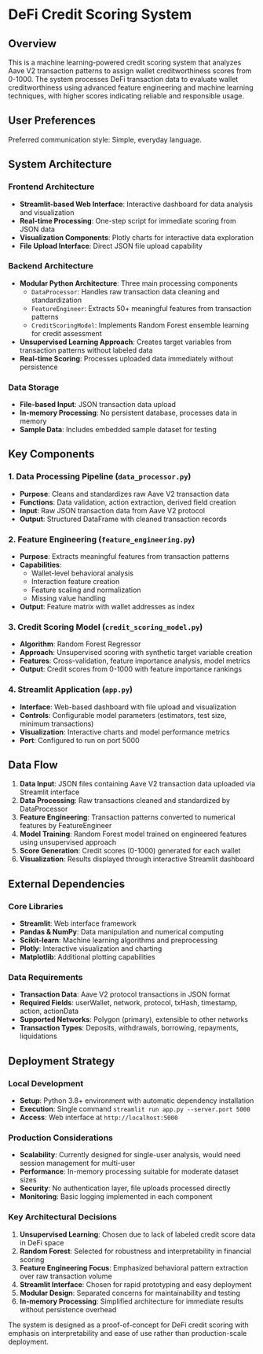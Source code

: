 # DeFi Credit Scoring System

## Overview

This is a machine learning-powered credit scoring system that analyzes Aave V2 transaction patterns to assign wallet creditworthiness scores from 0-1000. The system processes DeFi transaction data to evaluate wallet creditworthiness using advanced feature engineering and machine learning techniques, with higher scores indicating reliable and responsible usage.

## User Preferences

Preferred communication style: Simple, everyday language.

## System Architecture

### Frontend Architecture
- **Streamlit-based Web Interface**: Interactive dashboard for data analysis and visualization
- **Real-time Processing**: One-step script for immediate scoring from JSON data
- **Visualization Components**: Plotly charts for interactive data exploration
- **File Upload Interface**: Direct JSON file upload capability

### Backend Architecture
- **Modular Python Architecture**: Three main processing components
  - `DataProcessor`: Handles raw transaction data cleaning and standardization
  - `FeatureEngineer`: Extracts 50+ meaningful features from transaction patterns
  - `CreditScoringModel`: Implements Random Forest ensemble learning for credit assessment
- **Unsupervised Learning Approach**: Creates target variables from transaction patterns without labeled data
- **Real-time Scoring**: Processes uploaded data immediately without persistence

### Data Storage
- **File-based Input**: JSON transaction data upload
- **In-memory Processing**: No persistent database, processes data in memory
- **Sample Data**: Includes embedded sample dataset for testing

## Key Components

### 1. Data Processing Pipeline (`data_processor.py`)
- **Purpose**: Cleans and standardizes raw Aave V2 transaction data
- **Functions**: Data validation, action extraction, derived field creation
- **Input**: Raw JSON transaction data from Aave V2 protocol
- **Output**: Structured DataFrame with cleaned transaction records

### 2. Feature Engineering (`feature_engineering.py`)
- **Purpose**: Extracts meaningful features from transaction patterns
- **Capabilities**: 
  - Wallet-level behavioral analysis
  - Interaction feature creation
  - Feature scaling and normalization
  - Missing value handling
- **Output**: Feature matrix with wallet addresses as index

### 3. Credit Scoring Model (`credit_scoring_model.py`)
- **Algorithm**: Random Forest Regressor
- **Approach**: Unsupervised scoring with synthetic target variable creation
- **Features**: Cross-validation, feature importance analysis, model metrics
- **Output**: Credit scores from 0-1000 with feature importance rankings

### 4. Streamlit Application (`app.py`)
- **Interface**: Web-based dashboard with file upload and visualization
- **Controls**: Configurable model parameters (estimators, test size, minimum transactions)
- **Visualization**: Interactive charts and model performance metrics
- **Port**: Configured to run on port 5000

## Data Flow

1. **Data Input**: JSON files containing Aave V2 transaction data uploaded via Streamlit interface
2. **Data Processing**: Raw transactions cleaned and standardized by DataProcessor
3. **Feature Engineering**: Transaction patterns converted to numerical features by FeatureEngineer
4. **Model Training**: Random Forest model trained on engineered features using unsupervised approach
5. **Score Generation**: Credit scores (0-1000) generated for each wallet
6. **Visualization**: Results displayed through interactive Streamlit dashboard

## External Dependencies

### Core Libraries
- **Streamlit**: Web interface framework
- **Pandas & NumPy**: Data manipulation and numerical computing
- **Scikit-learn**: Machine learning algorithms and preprocessing
- **Plotly**: Interactive visualization and charting
- **Matplotlib**: Additional plotting capabilities

### Data Requirements
- **Transaction Data**: Aave V2 protocol transactions in JSON format
- **Required Fields**: userWallet, network, protocol, txHash, timestamp, action, actionData
- **Supported Networks**: Polygon (primary), extensible to other networks
- **Transaction Types**: Deposits, withdrawals, borrowing, repayments, liquidations

## Deployment Strategy

### Local Development
- **Setup**: Python 3.8+ environment with automatic dependency installation
- **Execution**: Single command `streamlit run app.py --server.port 5000`
- **Access**: Web interface at `http://localhost:5000`

### Production Considerations
- **Scalability**: Currently designed for single-user analysis, would need session management for multi-user
- **Performance**: In-memory processing suitable for moderate dataset sizes
- **Security**: No authentication layer, file uploads processed directly
- **Monitoring**: Basic logging implemented in each component

### Key Architectural Decisions

1. **Unsupervised Learning**: Chosen due to lack of labeled credit score data in DeFi space
2. **Random Forest**: Selected for robustness and interpretability in financial scoring
3. **Feature Engineering Focus**: Emphasized behavioral pattern extraction over raw transaction volume
4. **Streamlit Interface**: Chosen for rapid prototyping and easy deployment
5. **Modular Design**: Separated concerns for maintainability and testing
6. **In-memory Processing**: Simplified architecture for immediate results without persistence overhead

The system is designed as a proof-of-concept for DeFi credit scoring with emphasis on interpretability and ease of use rather than production-scale deployment.
